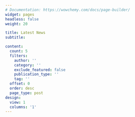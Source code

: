 ```yaml
---
# Documentation: https://wowchemy.com/docs/page-builder/
widget: pages
headless: false
weight: 20

title: Latest News
subtitle:

content:
  count: 5
  filters:
    author: ''
    category: ''
    exclude_featured: false
    publication_type: ''
    tag: ''
  offset: 0
  order: desc
  page_type: post
design:
  view: 1
  columns: '1'
---
```

